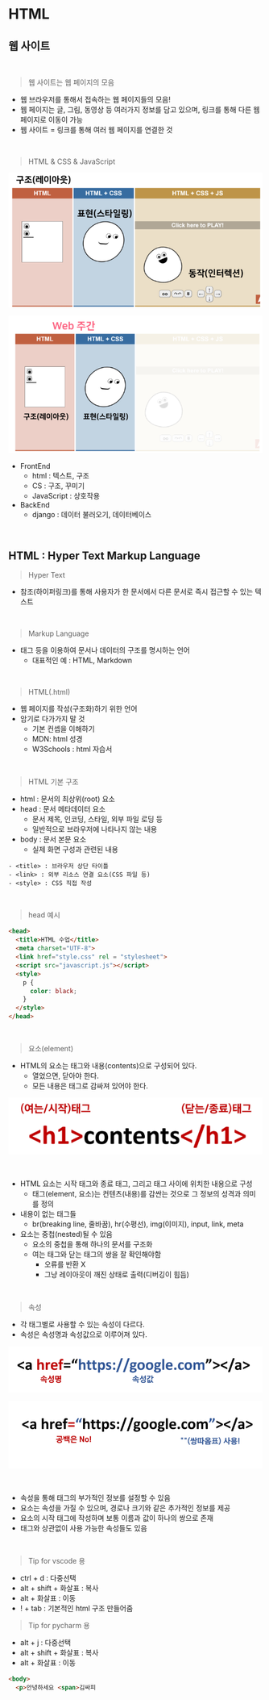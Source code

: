 # HTML

## 웹 사이트

</br>

> 웹 사이트는 웹 페이지의 모음
- 웹 브라우저를 통해서 접속하는 웹 페이지들의 모음!
- 웹 페이지는 글, 그림, 동영상 등 여러가지 정보를 담고 있으며, 링크를 통해 다른 웹 페이지로 이동이 가능
- 웹 사이트 = 링크를 통해 여러 웹 페이지를 연결한 것

</br>

> HTML & CSS & JavaScript

![HTML & CSS & JavaScript](../assets/HTML_CSS_JavaScript_1.png)

![HTML & CSS & JavaScript](../assets/HTML_CSS_JavaScript_2.png)

- FrontEnd
  - html : 텍스트, 구조
  - CS : 구조, 꾸미기
  - JavaScript : 상호작용
- BackEnd
  - django : 데이터 불러오기, 데이터베이스

</br>

## HTML : Hyper Text Markup Language

> Hyper Text
- 참조(하이퍼링크)를 통해 사용자가 한 문서에서 다른 문서로 즉시 접근할 수 있는 텍스트

</br>

> Markup Language
- 태그 등을 이용하여 문서나 데이터의 구조를 명시하는 언어
  - 대표적인 예 : HTML, Markdown

</br>

> HTML(.html)
- 웹 페이지를 작성(구조화)하기 위한 언어
- 암기로 다가가지 말 것
  - 기본 컨셉을 이해하기
  - MDN: html 성경
  - W3Schools : html 자습서

</br>

> HTML 기본 구조
- html : 문서의 최상위(root) 요소
- head : 문서 메타데이터 요소
  - 문서 제목, 인코딩, 스타일, 외부 파일 로딩 등
  - 일반적으로 브라우저에 나타나지 않는 내용
- body : 문서 본문 요소
  - 실제 화면 구성과 관련된 내용

```
- <title> : 브라우저 상단 타이틀
- <link> : 외부 리소스 연결 요소(CSS 파일 등)
- <style> : CSS 직접 작성
```

</br>

> head 예시
```html
<head>
  <title>HTML 수업</title>
  <meta charset="UTF-8">
  <link href="style.css" rel = "stylesheet">
  <script src="javascript.js"></script>
  <style>
    p {
      color: black;
    }
  </style>
</head>
```

</br>

> 요소(element)
- HTML의 요소는 태그와 내용(contents)으로 구성되어 있다.
  - 열었으면, 닫아야 한다.
  - 모든 내용은 태그로 감싸져 있어야 한다.

![요소(element)](../assets/요소.png)


</br>

- HTML 요소는 시작 태그와 종료 태그, 그리고 태그 사이에 위치한 내용으로 구성
  - 태그(element, 요소)는 컨텐츠(내용)를 감싼는 것으로 그 정보의 성격과 의미를 정의
- 내용이 없는 태그들
  - br(breaking line, 줄바꿈), hr(수평선), img(이미지), input, link, meta
- 요소는 중첩(nested)될 수 있음
  - 요소의 중첩을 통해 하나의 문서를 구조화
  - 여는 태그와 닫는 태그의 쌍을 잘 확인해야함
    - 오류를 반환 X
    - 그냥 레이아웃이 깨진 상태로 출력(디버깅이 힘듬)

</br>

> 속성
- 각 태그별로 사용할 수 있는 속성이 다르다.
- 속성은 속성명과 속성값으로 이루어져 있다.

![속성(attribute)](../assets/attribute1.png)

![속성(attribute)](../assets/attribute2.png)


</br>

- 속성을 통해 태그의 부가적인 정보를 설정할 수 있음
- 요소는 속성을 가질 수 있으며, 경로나 크기와 같은 추가적인 정보를 제공
- 요소의 시작 태그에 작성하며 보통 이름과 값이 하나의 쌍으로 존재
- 태그와 상관없이 사용 가능한 속성들도 있음

</br>

> Tip for vscode 용
- ctrl + d : 다중선택
- alt + shift + 화살표 : 복사
- alt + 화살표 : 이동
- ! + tab : 기본적인 html 구조 만들어줌

> Tip for pycharm 용
- alt + j : 다중선택
- alt + shift + 화살표 : 복사
- alt + 화살표 : 이동


```html
<body>
  <p>안녕하세요 <span>김싸피

```
  